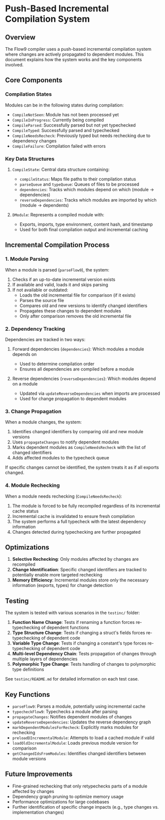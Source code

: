 # Push-Based Incremental Compilation System

## Overview

The Flow9 compiler uses a push-based incremental compilation system where changes are actively propagated to dependent modules. This document explains how the system works and the key components involved.

## Core Components

### Compilation States

Modules can be in the following states during compilation:

- `CompileNotSeen`: Module has not been processed yet
- `CompileInProgress`: Currently being compiled
- `CompileParsed`: Successfully parsed but not yet typechecked
- `CompileTyped`: Successfully parsed and typechecked
- `CompileNeedsRecheck`: Previously typed but needs rechecking due to dependency changes
- `CompileFailure`: Compilation failed with errors

### Key Data Structures

1. `CompileState`: Central data structure containing:
   - `compileStatus`: Maps file paths to their compilation status
   - `parseQueue` and `typeQueue`: Queues of files to be processed
   - `dependencies`: Tracks which modules depend on which (module → dependencies)
   - `reverseDependencies`: Tracks which modules are imported by which (module → dependents)

2. `DModule`: Represents a compiled module with:
   - Exports, imports, type environment, content hash, and timestamp
   - Used for both final compilation output and incremental caching

## Incremental Compilation Process

### 1. Module Parsing

When a module is parsed (`parseFlow9`), the system:

1. Checks if an up-to-date incremental version exists
2. If available and valid, loads it and skips parsing
3. If not available or outdated:
   - Loads the old incremental file for comparison (if it exists)
   - Parses the source file
   - Compares old and new versions to identify changed identifiers
   - Propagates these changes to dependent modules
   - Only after comparison removes the old incremental file

### 2. Dependency Tracking

Dependencies are tracked in two ways:

1. Forward dependencies (`dependencies`): Which modules a module depends on
   - Used to determine compilation order
   - Ensures all dependencies are compiled before a module

2. Reverse dependencies (`reverseDependencies`): Which modules depend on a module
   - Updated via `updateReverseDependencies` when imports are processed
   - Used for change propagation to dependent modules

### 3. Change Propagation

When a module changes, the system:

1. Identifies changed identifiers by comparing old and new module versions
2. Uses `propagateChanges` to notify dependent modules
3. Marks dependent modules as `CompileNeedsRecheck` with the list of changed identifiers
4. Adds affected modules to the typecheck queue

If specific changes cannot be identified, the system treats it as if all exports changed.

### 4. Module Rechecking

When a module needs rechecking (`CompileNeedsRecheck`):

1. The module is forced to be fully recompiled regardless of its incremental cache status
2. Incremental cache is invalidated to ensure fresh compilation
3. The system performs a full typecheck with the latest dependency information
4. Changes detected during typechecking are further propagated

## Optimizations

1. **Selective Rechecking**: Only modules affected by changes are recompiled
2. **Change Identification**: Specific changed identifiers are tracked to potentially enable more targeted rechecking
3. **Memory Efficiency**: Incremental modules store only the necessary information (exports, types) for change detection

## Testing

The system is tested with various scenarios in the `testinc/` folder:

1. **Function Name Change**: Tests if renaming a function forces re-typechecking of dependent functions
2. **Type Structure Change**: Tests if changing a struct's fields forces re-typechecking of dependent code
3. **Variable Type Change**: Tests if changing a constant's type forces re-typechecking of dependent code
4. **Multi-level Dependency Chain**: Tests propagation of changes through multiple layers of dependencies
5. **Polymorphic Type Change**: Tests handling of changes to polymorphic type definitions

See `testinc/README.md` for detailed information on each test case.

## Key Functions

- `parseFlow9`: Parses a module, potentially using incremental cache
- `typecheckFlow9`: Typechecks a module after parsing
- `propagateChanges`: Notifies dependent modules of changes
- `updateReverseDependencies`: Updates the reverse dependency graph
- `markDependentModulesForRecheck`: Explicitly marks modules for rechecking
- `preloadDIncrementalModule`: Attempts to load a cached module if valid
- `loadOldIncrementalModule`: Loads previous module version for comparison
- `getChangedIdsFromModules`: Identifies changed identifiers between module versions

## Future Improvements

- Fine-grained rechecking that only retypechecks parts of a module affected by changes
- Dependency graph pruning to optimize memory usage
- Performance optimizations for large codebases
- Further identification of specific change impacts (e.g., type changes vs. implementation changes)